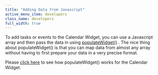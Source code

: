 ```yaml
---
title: "Adding Data from Javascript"
active_menu_item: developers
class_name: developers
full_width: true
---
```



To add tasks or events to the Calendar Widget, you can use a Javascript array and then pass the data in using [populateWidget()](../../../scripting-apis/client-api/widget-data-state-manipulation/populatewidget()/index.htm) . The nice thing about populateWidget() is that you can map data from almost any array without having to first prepare your data in a very precise format.

Please [click here](../../../scripting-apis/client-api/widget-data-state-manipulation/populatewidget()/calendar-widget2.htm) to see how populateWidget() works for the Calendar Widget.

